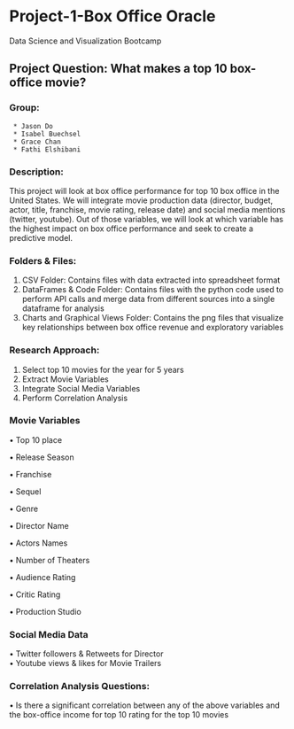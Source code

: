 
# Project-1-Box Office Oracle
Data Science and Visualization Bootcamp
## Project Question: What makes a top 10 box-office movie?

### Group:  
	 * Jason Do
	 * Isabel Buechsel
	 * Grace Chan
	 * Fathi Elshibani

### Description: 

This project will look at box office performance for top 10 box office in the United States.  We will integrate movie production data (director, budget, actor, title, franchise, movie rating, release date) and social media mentions (twitter, youtube).  Out of those variables, we will look at which variable has the highest impact on box office performance and seek to create a predictive model.

### Folders & Files:
1. CSV Folder: Contains files with data extracted into spreadsheet format
2. DataFrames & Code Folder: Contains files with the python code used to perform API calls and merge data from different sources into a single dataframe for analysis
3. Charts and Graphical Views Folder: Contains the png files that visualize key relationships between box office revenue and exploratory variables 

### Research Approach:
1. Select top 10 movies for the year for 5 years 
2. Extract Movie Variables
3. Integrate Social Media Variables
4. Perform Correlation Analysis


### Movie Variables
•	Top 10 place

•	Release Season

•	Franchise

•	Sequel

•	Genre

•	Director Name


•	Actors Names

•	Number of Theaters

•	Audience Rating

•	Critic Rating

•	Production Studio

### Social Media Data
•	Twitter followers & Retweets for Director  
•	Youtube views & likes for Movie Trailers


### Correlation Analysis Questions:
•	Is there a significant correlation between any of the above variables and the box-office income for top 10 rating for the top 10 movies




